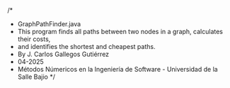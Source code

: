 /*
 * GraphPathFinder.java
 * This program finds all paths between two nodes in a graph, calculates their costs,
 * and identifies the shortest and cheapest paths.
 * By J. Carlos Gallegos Gutiérrez
 * 04-2025
 * Métodos Númericos en la Ingeniería de Software - Universidad de la Salle Bajio
 */
